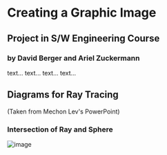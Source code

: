 # Creating a Graphic Image
## Project in S/W Engineering Course 
### by David Berger and Ariel Zuckermann


text...
text...
text...
text...



## Diagrams for Ray Tracing
(Taken from Mechon Lev's PowerPoint)
### Intersection of Ray and Sphere
![image](https://user-images.githubusercontent.com/91850832/159281281-15e89cb6-2558-4bf0-b36d-32e2ce15a943.png)


